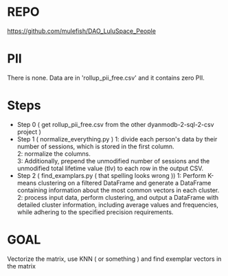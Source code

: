# REPO
https://github.com/mulefish/DAO_LuluSpace_People

# PII
There is none. Data are in 'rollup_pii_free.csv' and it contains zero PII.

# Steps
- Step 0 ( get rollup_pii_free.csv from the other dyanmodb-2-sql-2-csv project )
- Step 1 ( normalize_everything.py )
    1: divide each person's data by their number of sessions, which is stored in the first column.   
    2: normalize the columns.   
    3: Additionally, prepend the unmodified number of sessions and the unmodified total lifetime value (tlv) to each row in the output CSV.  
- Step 2 ( find_examplars.py ( that spelling looks wrong ))
    1: Perform K-means clustering on a filtered DataFrame and generate a DataFrame containing information about the most common vectors in each cluster. 
    2: process input data, perform clustering, and output a DataFrame with detailed cluster information, including average values and frequencies, while adhering to the specified precision requirements.



# GOAL
Vectorize the matrix, use KNN ( or something ) and find exemplar vectors in the matrix